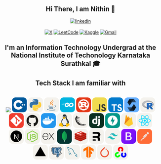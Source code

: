 <div align="center">
<h2> Hi There, I am Nithin  👋</h2>
<a href="https://www.linkedin.com/in/nithin1729s/" target="_blank">
<img src=https://img.shields.io/badge/linkedin-%2300acee.svg?color=405DE6&style=for-the-badge&logo=linkedin&logoColor=white alt=linkedin style="margin-bottom: 5px;" />
</a>

[![X](https://img.shields.io/badge/X-%23000000.svg?style=for-the-badge&logo=X&logoColor=white)](https://x.com/Nithin1729S)
[![LeetCode](https://img.shields.io/badge/LeetCode-000000?style=for-the-badge&logo=LeetCode&logoColor=#d16c06)](https://leetcode.com/u/sureshnithin1729/)
[![Kaggle](https://img.shields.io/badge/Kaggle-035a7d?style=for-the-badge&logo=kaggle&logoColor=white)](https://www.kaggle.com/nithin1729s)
[![Gmail](https://img.shields.io/badge/Gmail-D14836?style=for-the-badge&logo=gmail&logoColor=white)](mailto:sureshnithin1729@gmail.com)
<!--[![Codeforces](https://img.shields.io/badge/Codeforces-445f9d?style=for-the-badge&logo=Codeforces&logoColor=white)](https://codeforces.com/profile/sur)-->


## I'm an Information Technology Undergrad at the National Institute of Techonology Karnataka Surathkal 🎓


<!--[![Nithin's GitHub stats](https://github-readme-stats.vercel.app/api?username=nithin1729s&show_icons=true&theme=dracula&count_private=true)](https://github.com/nithin1729s/github-readme-stats)-->
<!--![Top Langs](https://github-readme-stats.vercel.app/api/top-langs/?username=nithin1729s&layout=compact&theme=dracula)
<br/>-->
</div>

<div align="center">

## Tech Stack I am familiar with

<br />
<img src="https://img.icons8.com/color/48/null/c-programming.png"/>
<img src="./icons/CPP.svg" width="48"> 
<img src="./icons/Python-Light.svg" width="48"> 
<img src="./icons/Java-Light.svg" width="48"> 
<img src="./icons/GoLang.svg" width="48"> 
<img src="./icons/Rust.svg" width="48"> 
<img src="./icons/JavaScript.svg" width="48"> 
<img src="./icons/TypeScript.svg" width="48"> 
<img src="./icons/Solidity.svg" width="48"> 
<img src="./icons/R-Light.svg" width="48"> 

<img src="./icons/Git.svg" width="48"> 
<img src="./icons/Github-Light.svg" width="48"> 
<img src="./icons/Docker.svg" width="48"> 
<!-- <img src="./icons/Kubernetes.svg" width="48">  -->
<!-- <img src="./icons/GCP-Light.svg" width="48">  -->
<img src="./icons/Linux-Light.svg" width="48"> 
<img src="./icons/Flask-Light.svg" width="48"> 
<img src="./icons/Django.svg" width="48"> 
<img src="./icons/FastAPI.svg" width="48"> 
<!-- <img src="./icons/Spring-Light.svg" width="48">  -->
<img src="./icons/Firebase-Light.svg" width="48"> 
<img src="./icons/React-Light.svg" width="48"> 
<img src="./icons/NextJS-Light.svg" width="48"> 
<img src="./icons/NodeJS-Light.svg" width="48"> 
<img src="./icons/ExpressJS-Light.svg" width="48"> 
<img src="./icons/MongoDB.svg" width="48"> 
<img src="./icons/Redis-Light.svg" width="48"> 
<!-- <img src="./icons/RabbitMQ-Light.svg" width="48"> 
<img src="./icons/Nginx.svg" width="48"> 
<img src="./icons/Redux.svg" width="48">  -->
<img src="./icons/Remix-Light.svg" width="48"> 
<img src="./icons/TailwindCSS-Light.svg" width="48"> 
<img src="./icons/Bootstrap.svg" width="48"> 
<img src="./icons/Postman.svg" width="48"> 
<img src="./icons/Vercel-Light.svg" width="48"> 
<img src="./icons/PostgreSQL-Light.svg" width="48"> 
<img src="./icons/MySQL-Light.svg" width="48"> 
<img src="./icons/TensorFlow-Light.svg" width="48"> 
<img src="./icons/PyTorch-Light.svg" width="48"> 
<img src="./icons/OpenCV-Light.svg" width="48"> 

<!--<img src="https://img.icons8.com/color/48/null/sass.png"/>-->
<!--<img src="https://img.icons8.com/color/48/null/figma--v1.png"/>-->
<!--<img src="https://img.icons8.com/external-tal-revivo-color-tal-revivo/48/null/external-postman-is-the-only-complete-api-development-environment-logo-color-tal-revivo.png"/>-->
<!--<img src="https://img.icons8.com/external-tal-revivo-shadow-tal-revivo/48/null/external-d3js-a-javascript-library-for-producing-dynamic-interactive-data-visualizations-in-web-browsers-logo-shadow-tal-revivo.png"/>-->
<!--<img src="https://upload.wikimedia.org/wikipedia/commons/thumb/c/c6/P5.js_icon.svg/2048px-P5.js_icon.svg.png" width="48"/>-->

</div>
